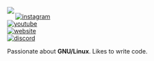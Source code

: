 <img align="left" src="https://orhun.dev/img/crow.png">

[![instagram](https://img.shields.io/badge/-@ssimon.jpg_-313131?style=flat-square&labelColor=313131&logo=instagram&logoColor=white&color=313131)](https://twitter.com/orhunp_)  
[![youtube](https://img.shields.io/badge/-@_noodles_-313131?style=flat-square&labelColor=313131&logo=youtube&logoColor=white&color=313131)](https://twitter.com/orhunp_)  
[![website](https://img.shields.io/badge/-noodles.ga-313131?style=flat-square&labelColor=313131&logoColor=white&color=313131)](https://twitter.com/orhunp_)  
[![discord](https://img.shields.io/badge/-@_noodles#6999_-313131?style=flat-square&labelColor=313131&logo=discord&logoColor=white&color=313131)](https://twitter.com/orhunp_)  

Passionate about **GNU/Linux**. Likes to write code.
